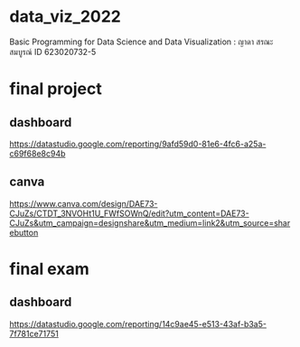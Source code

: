 # data_viz_2022
Basic Programming for Data Science and Data Visualization : ญาดา สรณะสมบูรณ์ ID 623020732-5

# final project
## dashboard 
https://datastudio.google.com/reporting/9afd59d0-81e6-4fc6-a25a-c69f68e8c94b
## canva
https://www.canva.com/design/DAE73-CJuZs/CTDT_3NVOHt1U_FWfSOWnQ/edit?utm_content=DAE73-CJuZs&utm_campaign=designshare&utm_medium=link2&utm_source=sharebutton

# final exam
## dashboard
https://datastudio.google.com/reporting/14c9ae45-e513-43af-b3a5-7f781ce71751

